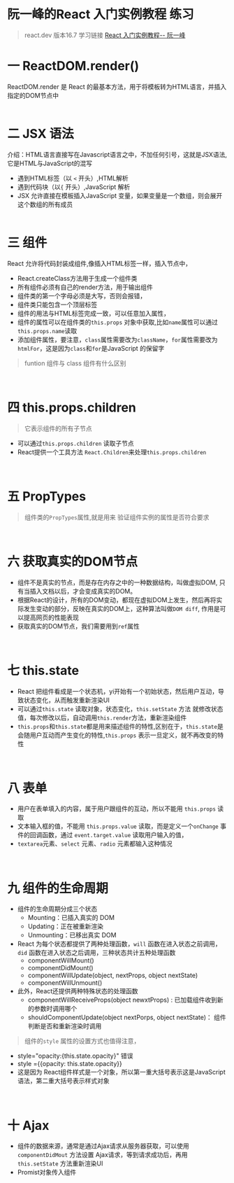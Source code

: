 # 阮一峰的React 入门实例教程 练习

> react.dev 版本16.7
> 学习链接 [React 入门实例教程-- 阮一峰](https://www.ruanyifeng.com/blog/2015/03/react.html)

# 一 ReactDOM.render()   

ReactDOM.render 是 React 的最基本方法，用于将模板转为HTML语言，并插入指定的DOM节点中  
&nbsp;  
# 二  JSX 语法 
介绍：HTML语言直接写在Javascript语言之中，不加任何引号，这就是JSX语法,它是HTML与JavaScript的混写

* 遇到HTML标签（以 `<` 开头）,HTML解析
* 遇到代码块（以`{` 开头）,JavaScript 解析
* JSX 允许直接在模板插入JavaScript 变量，如果变量是一个数组，则会展开这个数组的所有成员  
&nbsp;  
# 三 组件 
React 允许将代码封装成组件,像插入HTML标签一样，插入节点中，
* React.createClass方法用于生成一个组件类
* 所有组件必须有自己的render方法，用于输出组件
* 组件类的第一个字母必须是大写，否则会报错，
* 组件类只能包含一个顶层标签
* 组件的用法与HTML标签完成一致，可以任意加入属性，
* 组件的属性可以在组件类的`this.props` 对象中获取,比如`name`属性可以通过`this.props.name`读取
* 添加组件属性，要注意，`class`属性需要改为`className`，`for`属性需要改为`htmlFor`，这是因为`class`和`for`是JavaScript 的保留字

> funtion 组件与 class 组件有什么区别

&nbsp;  
# 四 this.props.children

> 它表示组件的所有子节点
* 可以通过`this.props.children` 读取子节点
* React提供一个工具方法 `React.Children`来处理`this.props.children`

&nbsp;  
# 五 PropTypes
> 组件类的`PropTypes`属性,就是用来 验证组件实例的属性是否符合要求

&nbsp;  
# 六 获取真实的DOM节点

* 组件不是真实的节点，而是存在内存之中的一种数据结构，叫做虚拟DOM, 只有当插入文档以后，才会变成真实的DOM。
* 根据React的设计，所有的DOM变动，都现在虚拟DOM上发生，然后再将实际发生变动的部分，反映在真实的DOM上，这种算法叫做`DOM diff`, 作用是可以提高网页的性能表现
* 获取真实的DOM节点，我们需要用到`ref`属性

&nbsp;  
# 七 this.state
* React 把组件看成是一个状态机，yi开始有一个初始状态，然后用户互动，导致状态变化，从而触发重新渲染UI
* 可以通过`this.state` 读取对象，状态变化，`this.setState` 方法 就修改状态值，每次修改以后，自动调用`this.render`方法，重新渲染组件
* `this.props`和`this.state`都是用来描述组件的特性,区别在于，`this.state`是会随用户互动而产生变化的特性,`this.props` 表示一旦定义，就不再改变的特性

&nbsp;
# 八 表单
* 用户在表单填入的内容，属于用户跟组件的互动，所以不能用 `this.props` 读取
* 文本输入框的值，不能用 `this.props.value` 读取，而是定义一个`onChange` 事件的回调函数，通过 `event.target.value` 读取用户输入的值，
* `textarea`元素、`select` 元素、`radio` 元素都输入这种情况
  
&nbsp;
# 九 组件的生命周期
* 组件的生命周期分成三个状态
  * Mounting：已插入真实的 DOM
  * Updating：正在被重新渲染
  * Unmounting：已移出真实 DOM
* React 为每个状态都提供了两种处理函数，`will` 函数在进入状态之前调用，`did` 函数在进入状态之后调用，三种状态共计五种处理函数
  * componentWillMount()
  * componentDidMount()
  * componentWillUpdate(object, nextProps, object nextState)
  * componentWillUnmount()
* 此外，React还提供两种特殊状态的处理函数
  * componentWillReceiveProps(object newxtProps) : 已加载组件收到新的参数时调用哪个
  * shouldComponentUpdate(object nextPorps, object nextState)： 组件判断是否和重新渲染时调用

> 组件的`style` 属性的设置方式也值得注意，
* style="opacity:{this.state.opacity}" 错误
* style ={{opacity: this.state.opacity}}
* 这是因为 React组件样式是一个对象，所以第一重大括号表示这是JavaScript 语法，第二重大括号表示样式对象

&nbsp;  
# 十 Ajax
* 组件的数据来源，通常是通过Ajax请求从服务器获取，可以使用`componentDidMout` 方法设置 Ajax请求，等到请求成功后，再用`this.setState` 方法重新渲染UI
* Promist对象传入组件